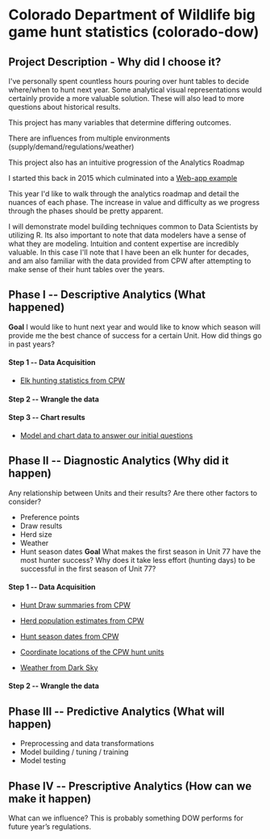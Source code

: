 # Colorado Department of Wildlife big game hunt statistics (colorado-dow)
## Project Description - Why did I choose it?
I've personally spent countless hours pouring over hunt tables to decide where/when to hunt next year. Some analytical visual representations would certainly provide a more valuable solution. These will also lead to more questions about historical results.

This project has many variables that determine differing outcomes.

There are influences from multiple environments (supply/demand/regulations/weather)

This project also has an intuitive progression of the Analytics Roadmap

I started this back in 2015 which culminated into a [Web-app example](https://dowproject.shinyapps.io/GJSON/)

This year I'd like to walk through the analytics roadmap and detail the nuances of each phase.  The increase in value and difficulty as we progress through the phases should be pretty apparent.

I will demonstrate model building techniques common to Data Scientists by utilizing R. 
Its also important to note that data modelers have a sense of what they are modeling. Intuition and content expertise are incredibly valuable.  In this case I'll note that I have been an elk hunter for decades, and am also familiar with the data provided from CPW after attempting to make sense of their hunt tables over the years.

## Phase I -- Descriptive Analytics (What happened)
**Goal** I would like to hunt next year and would like to know which season will provide me the best chance of success for a certain Unit.  How did things go in past years?

#### Step 1 -- Data Acquisition
* [Elk hunting statistics from CPW](http://rpubs.com/psarnow/393142)
#### Step 2 -- Wrangle the data
#### Step 3 -- Chart results
* [Model and chart data to answer our initial questions](http://rpubs.com/psarnow/393161)

## Phase II -- Diagnostic Analytics (Why did it happen)
Any relationship between Units and their results?
Are there other factors to consider?
* Preference points
* Draw results
* Herd size
* Weather
* Hunt season dates
**Goal** What makes the first season in Unit 77 have the most hunter success? Why does it take less effort (hunting days) to be successful in the first season of Unit 77?

#### Step 1 -- Data Acquisition
* [Hunt Draw summaries from CPW](http://rpubs.com/psarnow/394721)

* [Herd population estimates from CPW](http://rpubs.com/psarnow/393560)

* [Hunt season dates from CPW](http://rpubs.com/psarnow/393655)

* [Coordinate locations of the CPW hunt units](http://rpubs.com/psarnow/393672)

* [Weather from Dark Sky](http://rpubs.com/psarnow/393658)

#### Step 2 -- Wrangle the data

## Phase III -- Predictive Analytics (What will happen)
* Preprocessing and data transformations
* Model building / tuning / training
* Model testing

## Phase IV -- Prescriptive Analytics (How can we make it happen)
What can we influence? This is probably something DOW performs for future year’s regulations.
